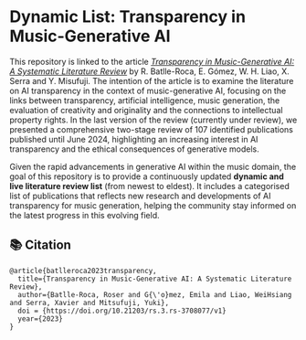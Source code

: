 # Dynamic List: Transparency in Music-Generative AI

This repository is linked to the article [*Transparency in Music-Generative AI: A Systematic Literature Review*](https://www.researchsquare.com/article/rs-3708077/v1) by R. Batlle-Roca, E. Gómez, W. H. Liao, X. Serra and Y. Misufuji. The intention of the article is to examine the literature on AI transparency in the context of music-generative AI, focusing on the links between transparency, artificial intelligence, music generation, the evaluation of creativity and originality and the connections to intellectual property rights. In the last version of the review (currently under review), we presented a comprehensive two-stage review of 107 identified publications published until June 2024, highlighting an increasing interest in AI transparency and the ethical consequences of generative models.

Given the rapid advancements in generative AI within the music domain, the goal of this repository is to provide a continuously updated **dynamic and live literature review list** (from newest to eldest). It includes a categorised list of publications that reflects new research and developments of AI transparency for music generation, helping the community stay informed on the latest progress in this evolving field.


## 📚 Citation
```
@article{batlleroca2023transparency,
  title={Transparency in Music-Generative AI: A Systematic Literature Review},
  author={Batlle-Roca, Roser and G{\'o}mez, Emila and Liao, WeiHsiang and Serra, Xavier and Mitsufuji, Yuki},
  doi = {https://doi.org/10.21203/rs.3.rs-3708077/v1}
  year={2023}
}
```
